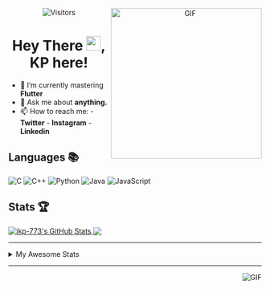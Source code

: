 <div align="center">
<img align="right" alt="GIF" height="300px" src="https://blog.insaid.co/wp-content/uploads/2020/01/Coding.gif"/>
       
![Visitors](https://visitor-badge.glitch.me/badge?page_id=ikp-773)

# Hey There <img src="https://media.tenor.com/images/822fb670841c6f6582fefbb82e338a50/tenor.gif" width="29px">, KP here!
</div>

- 🌱 I’m currently mastering **Flutter**
- 💬 Ask me about **anything.**
- 📫 How to reach me:
       - **Twitter** 
       - **Instagram**
       - **Linkedin**
         
## Languages 📚 

![C](https://img.shields.io/badge/-C-000?style=flat&logo=C)
![C++](https://img.shields.io/badge/-C++-000?style=flat&logo=C%2B%2B&logoColor=00599C)
![Python](https://img.shields.io/badge/-Python-000?style=flat&logo=python)
![Java](https://img.shields.io/badge/-Java-000?style=flat&logo=Java&logoColor=007396)
![JavaScript](https://img.shields.io/badge/-JavaScript-000?style=flat&logo=javascript)

##  Stats 🏆

<a href="https://github.com/ikp-773">
<img align="center" src="https://github-readme-stats.vercel.app/api?username=ikp-773&show_icons=true&theme=tokyonight&icon_color=6392DF&hide=prs" alt="ikp-773's GitHub Stats" />
</a> 
<a href="https://github.com/ikp-773">
<img align="center" src="https://github-readme-stats.vercel.app/api/top-langs/?username=ikp-773&layout=compact&show_icons=true&theme=tokyonight&icon_color=6392DF&hide=prs" />
</a>

---

<details>
       <summary>My Awesome Stats</summary>
       
<!--START_SECTION:waka-->
![Profile Views](http://img.shields.io/badge/Profile%20Views-0-blue)

![Lines of code](https://img.shields.io/badge/From%20Hello%20World%20I%27ve%20Written-794279%20lines%20of%20code-blue)

**🐱 My Github Data** 

> 🏆 2,457 Contributions in the Year 2020
 > 
> 📦 163.5 kB Used in Github's Storage 
 > 
> 💼 Opted to Hire
 > 
> 📜 27 Public Repositories
 > 
> 🔑 12 Private Repositories 

**I'm a Night 🦉** 

```text
🌞 Morning    69 commits     █░░░░░░░░░░░░░░░░░░░░░░░░   5.57% 
🌆 Daytime    233 commits    ████░░░░░░░░░░░░░░░░░░░░░   18.82% 
🌃 Evening    531 commits    ██████████░░░░░░░░░░░░░░░   42.89% 
🌙 Night      405 commits    ████████░░░░░░░░░░░░░░░░░   32.71%

```
📅 **I'm Most Productive on Saturday** 

```text
Monday       158 commits    ███░░░░░░░░░░░░░░░░░░░░░░   12.76% 
Tuesday      91 commits     █░░░░░░░░░░░░░░░░░░░░░░░░   7.35% 
Wednesday    194 commits    ████░░░░░░░░░░░░░░░░░░░░░   15.67% 
Thursday     173 commits    ███░░░░░░░░░░░░░░░░░░░░░░   13.97% 
Friday       157 commits    ███░░░░░░░░░░░░░░░░░░░░░░   12.68% 
Saturday     234 commits    ████░░░░░░░░░░░░░░░░░░░░░   18.9% 
Sunday       231 commits    ████░░░░░░░░░░░░░░░░░░░░░   18.66%

```


📊 **This Week I Spent My Time On** 

```text
💬 Programming Languages: 
HTML                     4 hrs 15 mins       █████████████████░░░░░░░░   68.89% 
Dart                     54 mins             ███░░░░░░░░░░░░░░░░░░░░░░   14.74% 
C                        35 mins             ██░░░░░░░░░░░░░░░░░░░░░░░   9.53% 
JSON                     20 mins             █░░░░░░░░░░░░░░░░░░░░░░░░   5.4% 
CSS                      4 mins              ░░░░░░░░░░░░░░░░░░░░░░░░░   1.32%

💻 Operating System: 
Mac                      6 hrs 10 mins       █████████████████████████   100.0%

```

**I Mostly Code in Dart** 

```text
Dart                     13 repos            █████████░░░░░░░░░░░░░░░░   39.39% 
Python                   6 repos             ████░░░░░░░░░░░░░░░░░░░░░   18.18% 
HTML                     6 repos             ████░░░░░░░░░░░░░░░░░░░░░   18.18% 
JavaScript               3 repos             ██░░░░░░░░░░░░░░░░░░░░░░░   9.09% 
Java                     2 repos             █░░░░░░░░░░░░░░░░░░░░░░░░   6.06%

```


**Timeline**

![Chart not found](https://github.com/ikp-773/ikp-773/blob/master/charts/bar_graph.png) 


<!--END_SECTION:waka-->
</details>

 ---
 
<img align="right" alt="GIF" src="https://github4life.herokuapp.com/ikp-773.gif" />


